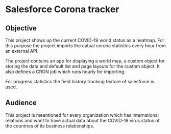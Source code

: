 # Salesforce Corona tracker

## Objective

This project shows up the current COVID-19 world status as a heatmap.
For this purpose the project imports the catual corona statistics every hour from an external API.

The project contains an app for displaying a world map, a custom object for storing the data and default list and page layouts for the custom object. It also defines a CRON job which runs hourly for importing.

For progress statistics the field history tracking feature of salesforce is used.

## Audience

This project is meantioned for every organization which has international relations and want to have actual data about the COVID-19 virus status of the countries of its business relationships.

